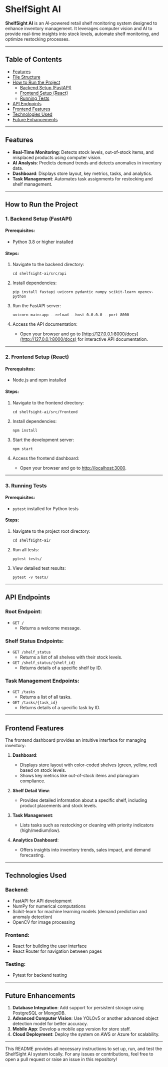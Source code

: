 # ShelfSight AI

**ShelfSight AI** is an AI-powered retail shelf monitoring system designed to enhance inventory management. It leverages computer vision and AI to provide real-time insights into stock levels, automate shelf monitoring, and optimize restocking processes.

---

## Table of Contents
- [Features](#features)
- [File Structure](#file-structure)
- [How to Run the Project](#how-to-run-the-project)
  - [Backend Setup (FastAPI)](#1-backend-setup-fastapi)
  - [Frontend Setup (React)](#2-frontend-setup-react)
  - [Running Tests](#3-running-tests)
- [API Endpoints](#api-endpoints)
- [Frontend Features](#frontend-features)
- [Technologies Used](#technologies-used)
- [Future Enhancements](#future-enhancements)

---

## Features
- **Real-Time Monitoring**: Detects stock levels, out-of-stock items, and misplaced products using computer vision.
- **AI Analysis**: Predicts demand trends and detects anomalies in inventory data.
- **Dashboard**: Displays store layout, key metrics, tasks, and analytics.
- **Task Management**: Automates task assignments for restocking and shelf management.

---

## How to Run the Project

### 1. Backend Setup (FastAPI)

#### Prerequisites:
- Python 3.8 or higher installed

#### Steps:
1. Navigate to the backend directory:
    ```
    cd shelfsight-ai/src/api
    ```

2. Install dependencies:
    ```
    pip install fastapi uvicorn pydantic numpy scikit-learn opencv-python
    ```

3. Run the FastAPI server:
    ```
    uvicorn main:app --reload --host 0.0.0.0 --port 8000
    ```

4. Access the API documentation:
    - Open your browser and go to [http://127.0.0.1:8000/docs](http://127.0.0.1:8000/docs) for interactive API documentation.

---

### 2. Frontend Setup (React)

#### Prerequisites:
- Node.js and npm installed

#### Steps:
1. Navigate to the frontend directory:
    ```
    cd shelfsight-ai/src/frontend
    ```

2. Install dependencies:
    ```
    npm install
    ```

3. Start the development server:
    ```
    npm start
    ```

4. Access the frontend dashboard:
    - Open your browser and go to [http://localhost:3000](http://localhost:3000).

---

### 3. Running Tests

#### Prerequisites:
- `pytest` installed for Python tests

#### Steps:

1. Navigate to the project root directory:
    ```
    cd shelfsight-ai/
    ```

2. Run all tests:
    ```
    pytest tests/
    ```

3. View detailed test results:
    ```
    pytest -v tests/
    ```

---

## API Endpoints

### Root Endpoint:
- `GET /`
  - Returns a welcome message.

### Shelf Status Endpoints:
- `GET /shelf_status`
  - Returns a list of all shelves with their stock levels.
- `GET /shelf_status/{shelf_id}`
  - Returns details of a specific shelf by ID.

### Task Management Endpoints:
- `GET /tasks`
  - Returns a list of all tasks.
- `GET /tasks/{task_id}`
  - Returns details of a specific task by ID.

---

## Frontend Features

The frontend dashboard provides an intuitive interface for managing inventory:

1. **Dashboard**:
   - Displays store layout with color-coded shelves (green, yellow, red) based on stock levels.
   - Shows key metrics like out-of-stock items and planogram compliance.

2. **Shelf Detail View**:
   - Provides detailed information about a specific shelf, including product placements and stock levels.

3. **Task Management**:
   - Lists tasks such as restocking or cleaning with priority indicators (high/medium/low).

4. **Analytics Dashboard**:
   - Offers insights into inventory trends, sales impact, and demand forecasting.

---

## Technologies Used

### Backend:
- FastAPI for API development
- NumPy for numerical computations
- Scikit-learn for machine learning models (demand prediction and anomaly detection)
- OpenCV for image processing

### Frontend:
- React for building the user interface
- React Router for navigation between pages

### Testing:
- Pytest for backend testing

---

## Future Enhancements

1. **Database Integration**: Add support for persistent storage using PostgreSQL or MongoDB.
2. **Advanced Computer Vision**: Use YOLOv5 or another advanced object detection model for better accuracy.
3. **Mobile App**: Develop a mobile app version for store staff.
4. **Cloud Deployment**: Deploy the system on AWS or Azure for scalability.

---

This README provides all necessary instructions to set up, run, and test the ShelfSight AI system locally. For any issues or contributions, feel free to open a pull request or raise an issue in this repository!